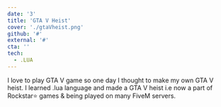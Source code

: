 ```yaml
---
date: '3'
title: 'GTA V Heist'
cover: './gtaVheist.png'
github: '#'
external: '#'
cta: ''
tech:
  - .LUA
---
```


I love to play GTA V game so one day I thought to make my own GTA V heist. I learned .lua language and made a GTA V heist i.e now a part of Rockstar⭐ games & being played on many FiveM servers.
